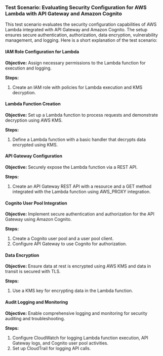 ### Test Scenario: Evaluating Security Configuration for AWS Lambda with API Gateway and Amazon Cognito

This test scenario evaluates the security configuration capabilities of AWS Lambda integrated with API Gateway and Amazon Cognito. The setup ensures secure authentication, authorization, data encryption, vulnerability management, and logging. Here is a short explanation of the test scenario:

#### IAM Role Configuration for Lambda
**Objective:** Assign necessary permissions to the Lambda function for execution and logging.

**Steps:**
1. Create an IAM role with policies for Lambda execution and KMS decryption.

#### Lambda Function Creation
**Objective:** Set up a Lambda function to process requests and demonstrate decryption using AWS KMS.

**Steps:**
1. Define a Lambda function with a basic handler that decrypts data encrypted using KMS.

#### API Gateway Configuration
**Objective:** Securely expose the Lambda function via a REST API.

**Steps:**
1. Create an API Gateway REST API with a resource and a GET method integrated with the Lambda function using AWS_PROXY integration.

#### Cognito User Pool Integration
**Objective:** Implement secure authentication and authorization for the API Gateway using Amazon Cognito.

**Steps:**
1. Create a Cognito user pool and a user pool client.
2. Configure API Gateway to use Cognito for authorization.

#### Data Encryption
**Objective:** Ensure data at rest is encrypted using AWS KMS and data in transit is secured with TLS.

**Steps:**
1. Use a KMS key for encrypting data in the Lambda function.

#### Audit Logging and Monitoring
**Objective:** Enable comprehensive logging and monitoring for security auditing and troubleshooting.

**Steps:**
1. Configure CloudWatch for logging Lambda function execution, API Gateway logs, and Cognito user pool activities.
2. Set up CloudTrail for logging API calls.